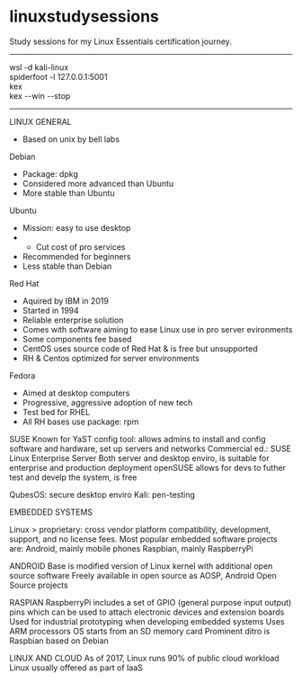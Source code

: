 # linuxstudysessions
Study sessions for my Linux Essentials certification journey.

---

wsl -d kali-linux  
spiderfoot -l 127.0.0.1:5001  
kex  
kex --win --stop

---

LINUX GENERAL  
+    Based on unix by bell labs

Debian  
+ Package: dpkg  
+ Considered more advanced than Ubuntu  
+ More stable than Ubuntu  

Ubuntu  
+ Mission: easy to use desktop  
+ + Cut cost of pro services  
+ Recommended for beginners  
+ Less stable than Debian  

Red Hat  
+ Aquired by IBM in 2019  
+ Started in 1994  
+ Reliable enterprise solution  
+ Comes with software aiming to ease Linux use in pro server evironments  
+ Some components fee based  
+ CentOS uses source code of Red Hat & is free but unsupported  
+ RH & Centos optimized for server environments  

Fedora  
+ Aimed at desktop computers  
+ Progressive, aggressive adoption of new tech  
+ Test bed for RHEL  
+ All RH bases use package: rpm  

SUSE
    Known for YaST config tool: allows admins to install and config software and hardware, set up servers and networks
    Commercial ed.: SUSE Linux Enterprise Server 
                    Both server and desktop enviro, is suitable for enterprise and production deployment 
    openSUSE allows for devs to futher test and develp the system, is free

QubesOS: secure desktop enviro
Kali: pen-testing 

EMBEDDED SYSTEMS

Linux > proprietary: cross vendor platform compatibility, development, support, and no license fees.
Most popular embedded software projects are:
        Android, mainly mobile phones
        Raspbian, mainly RaspberryPi

ANDROID 
Base is modified version of Linux kernel with additional open source software
Freely available in open source as AOSP, Android Open Source projects

RASPIAN 
RaspberryPi includes a set of GPIO (general purpose input output) pins which can be used to attach electronic devices and extension boards
Used for industrial prototyping when developing embedded systems 
Uses ARM processors 
OS starts from an SD memory card
Prominent ditro is Raspbian based on Debian 

LINUX AND CLOUD 
As of 2017, Linux runs 90% of public cloud workload
Linux usually offered as part of IaaS 

